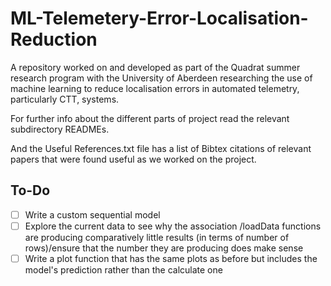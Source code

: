 # ML-Telemetery-Error-Localisation-Reduction
A repository worked on and developed as part of the Quadrat summer research program with the University of Aberdeen researching the use of machine learning to reduce localisation errors in automated telemetry, particularly CTT, systems.

For further info about the different parts of project read the relevant subdirectory READMEs.

And the Useful References.txt file has a list of Bibtex citations of relevant papers that were found useful as we worked on the project.

## To-Do
- [ ] Write a custom sequential model 
- [ ] Explore the current data to see why the association /loadData functions are producing comparatively little results (in terms of number of rows)/ensure that the number they are producing does make sense
- [ ] Write a plot function that has the same plots as before but includes the model's prediction rather than the calculate one
